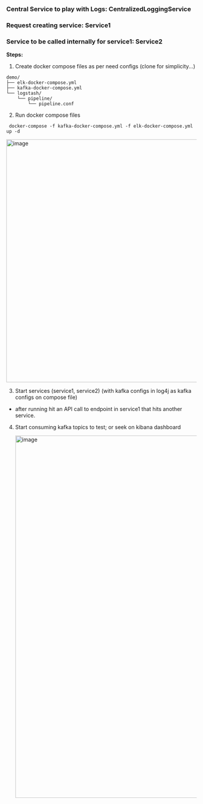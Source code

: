 ### Central Service to play with Logs: CentralizedLoggingService
### Request creating service: Service1
### Service to be called internally for service1: Service2

**Steps:**

1. Create docker compose files as per need configs (clone for simplicity...)
```
demo/
├── elk-docker-compose.yml
├── kafka-docker-compose.yml
└── logstash/
    └── pipeline/
        └── pipeline.conf
```

2. Run docker compose files

```shell
 docker-compose -f kafka-docker-compose.yml -f elk-docker-compose.yml up -d
```

<img width="643" alt="image" src="https://github.com/SatyaRajAwasth1/Centeralized-Logging-System-with-Kafka-and-ELK/assets/77236280/cdcc1647-2fab-438b-93f1-8e29c056e908">

3. Start services (service1, service2) (with kafka configs in log4j as kafka configs on compose file)

- after running hit an API call to endpoint in service1 that hits another service.

4. Start consuming kafka topics to test; or seek on kibana dashboard

   <img width="959" alt="image" src="https://github.com/SatyaRajAwasth1/Centeralized-Logging-System-with-Kafka-and-ELK/assets/77236280/6119b73e-d70f-4e71-9c52-39062022ff94">


